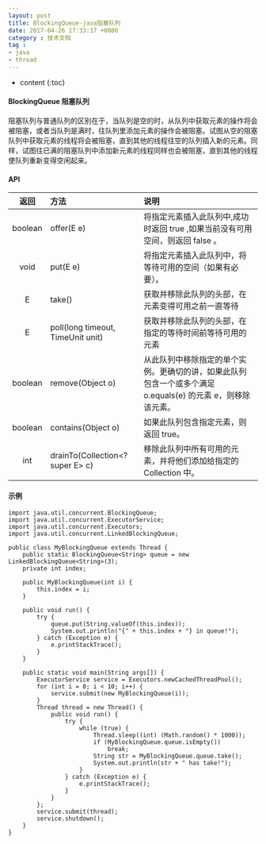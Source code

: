 ```yaml
---
layout: post
title: BlockingQueue-java阻塞队列
date: 2017-04-26 17:33:17 +0800
category : 技术文档
tag :
- java
- thread
---
```

* content
{:toc}

#### BlockingQueue 阻塞队列
阻塞队列与普通队列的区别在于，当队列是空的时，从队列中获取元素的操作将会被阻塞，或者当队列是满时，往队列里添加元素的操作会被阻塞。试图从空的阻塞队列中获取元素的线程将会被阻塞，直到其他的线程往空的队列插入新的元素。同样，试图往已满的阻塞队列中添加新元素的线程同样也会被阻塞，直到其他的线程使队列重新变得空闲起来。


#### API

| 返回 | 方法 | 说明 |
|:---:|:---|:---|
| boolean | offer(E e) | 将指定元素插入此队列中,成功时返回 true ,如果当前没有可用空间，则返回 false 。 |
| void | put(E e) | 将指定元素插入此队列中，将等待可用的空间（如果有必要）。 |
| E | take() | 获取并移除此队列的头部，在元素变得可用之前一直等待 |
| E | poll(long timeout, TimeUnit unit) | 获取并移除此队列的头部，在指定的等待时间前等待可用的元素 |
| boolean | remove(Object o) | 从此队列中移除指定的单个实例。更确切的讲，如果此队列包含一个或多个满足 o.equals(e) 的元素 e，则移除该元素。|
| boolean | contains(Object o) | 如果此队列包含指定元素，则返回 true。 |
| int | drainTo(Collection<? super E> c) | 移除此队列中所有可用的元素，并将他们添加给指定的 Collection 中。 |

#### 示例
    import java.util.concurrent.BlockingQueue;
	import java.util.concurrent.ExecutorService;
	import java.util.concurrent.Executors;
	import java.util.concurrent.LinkedBlockingQueue;
	
	public class MyBlockingQueue extends Thread {
		public static BlockingQueue<String> queue = new LinkedBlockingQueue<String>(3);
		private int index;
	
		public MyBlockingQueue(int i) {
			this.index = i;
		}
	
		public void run() {
			try {
				queue.put(String.valueOf(this.index));
				System.out.println("{" + this.index + "} in queue!");
			} catch (Exception e) {
				e.printStackTrace();
			}
		}
	
		public static void main(String args[]) {
			ExecutorService service = Executors.newCachedThreadPool();
			for (int i = 0; i < 10; i++) {
				service.submit(new MyBlockingQueue(i));
			}
			Thread thread = new Thread() {
				public void run() {
					try {
						while (true) {
							Thread.sleep((int) (Math.random() * 1000));
							if (MyBlockingQueue.queue.isEmpty())
								break;
							String str = MyBlockingQueue.queue.take();
							System.out.println(str + " has take!");
						}
					} catch (Exception e) {
						e.printStackTrace();
					}
				}
			};
			service.submit(thread);
			service.shutdown();
		}
	}